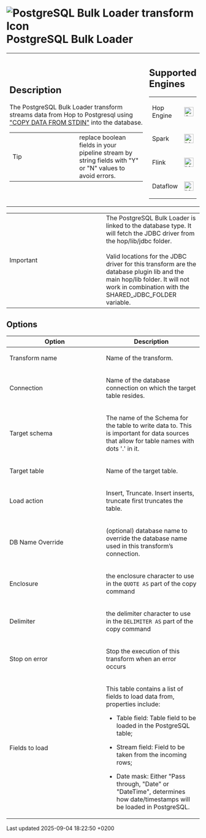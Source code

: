 <div id="header">

# <span class="image image-doc-icon">![PostgreSQL Bulk Loader transform Icon](../assets/images/transforms/icons/PGBulkLoader.svg)</span> PostgreSQL Bulk Loader

</div>

<div id="content">

<div id="preamble">

<div class="sectionbody">

<table>
<colgroup>
<col style="width: 75%" />
<col style="width: 25%" />
</colgroup>
<tbody>
<tr class="odd">
<td><div class="content">
<div class="sect1">
<h2 id="_description">Description</h2>
<div class="sectionbody">
<div class="paragraph">
<p>The PostgreSQL Bulk Loader transform streams data from Hop to Postgresql using <a href="https://www.postgresql.org/docs/current/sql-copy.html">&quot;COPY DATA FROM STDIN&quot;</a> into the database.</p>
</div>
<div class="admonitionblock tip">
<table>
<colgroup>
<col style="width: 50%" />
<col style="width: 50%" />
</colgroup>
<tbody>
<tr class="odd">
<td><div class="title">
Tip
</div></td>
<td>replace boolean fields in your pipeline stream by string fields with &quot;Y&quot; or &quot;N&quot; values to avoid errors.</td>
</tr>
</tbody>
</table>
</div>
</div>
</div>
</div></td>
<td><div class="content">
<div class="sect1">
<h2 id="_supported_engines">Supported Engines</h2>
<div class="sectionbody">
<table>
<tbody>
<tr class="odd">
<td><p>Hop Engine</p></td>
<td><div class="content">
<div class="paragraph">
<p><span class="image"><img src="../assets/images/check_mark.svg" alt="Supported" width="24" /></span></p>
</div>
</div></td>
</tr>
<tr class="even">
<td><p>Spark</p></td>
<td><div class="content">
<div class="paragraph">
<p><span class="image"><img src="../assets/images/question_mark.svg" alt="Maybe Supported" width="24" /></span></p>
</div>
</div></td>
</tr>
<tr class="odd">
<td><p>Flink</p></td>
<td><div class="content">
<div class="paragraph">
<p><span class="image"><img src="../assets/images/question_mark.svg" alt="Maybe Supported" width="24" /></span></p>
</div>
</div></td>
</tr>
<tr class="even">
<td><p>Dataflow</p></td>
<td><div class="content">
<div class="paragraph">
<p><span class="image"><img src="../assets/images/question_mark.svg" alt="Maybe Supported" width="24" /></span></p>
</div>
</div></td>
</tr>
</tbody>
</table>
</div>
</div>
</div></td>
</tr>
</tbody>
</table>

<div class="admonitionblock important">

<table>
<colgroup>
<col style="width: 50%" />
<col style="width: 50%" />
</colgroup>
<tbody>
<tr class="odd">
<td><div class="title">
Important
</div></td>
<td>The PostgreSQL Bulk Loader is linked to the database type. It will fetch the JDBC driver from the hop/lib/jdbc folder.<br />
<br />
Valid locations for the JDBC driver for this transform are the database plugin lib and the main hop/lib folder. It will not work in combination with the SHARED_JDBC_FOLDER variable.</td>
</tr>
</tbody>
</table>

</div>

</div>

</div>

<div class="sect1">

## Options

<div class="sectionbody">

<table>
<colgroup>
<col style="width: 50%" />
<col style="width: 50%" />
</colgroup>
<thead>
<tr class="header">
<th>Option</th>
<th>Description</th>
</tr>
</thead>
<tbody>
<tr class="odd">
<td><p>Transform name</p></td>
<td><p>Name of the transform.</p></td>
</tr>
<tr class="even">
<td><p>Connection</p></td>
<td><p>Name of the database connection on which the target table resides.</p></td>
</tr>
<tr class="odd">
<td><p>Target schema</p></td>
<td><p>The name of the Schema for the table to write data to. This is important for data sources that allow for table names with dots '.' in it.</p></td>
</tr>
<tr class="even">
<td><p>Target table</p></td>
<td><p>Name of the target table.</p></td>
</tr>
<tr class="odd">
<td><p>Load action</p></td>
<td><p>Insert, Truncate. Insert inserts, truncate first truncates the table.</p></td>
</tr>
<tr class="even">
<td><p>DB Name Override</p></td>
<td><p>(optional) database name to override the database name used in this transform’s connection.</p></td>
</tr>
<tr class="odd">
<td><p>Enclosure</p></td>
<td><p>the enclosure character to use in the <code>QUOTE AS</code> part of the copy command</p></td>
</tr>
<tr class="even">
<td><p>Delimiter</p></td>
<td><p>the delimiter character to use in the <code>DELIMITER AS</code> part of the copy command</p></td>
</tr>
<tr class="odd">
<td><p>Stop on error</p></td>
<td><p>Stop the execution of this transform when an error occurs</p></td>
</tr>
<tr class="even">
<td><p>Fields to load</p></td>
<td><div class="content">
<div class="paragraph">
<p>This table contains a list of fields to load data from, properties include:</p>
</div>
<div class="ulist">
<ul>
<li><p>Table field: Table field to be loaded in the PostgreSQL table;</p></li>
<li><p>Stream field: Field to be taken from the incoming rows;</p></li>
<li><p>Date mask: Either &quot;Pass through, &quot;Date&quot; or &quot;DateTime&quot;, determines how date/timestamps will be loaded in PostgreSQL.</p></li>
</ul>
</div>
</div></td>
</tr>
</tbody>
</table>

</div>

</div>

</div>

<div id="footer">

<div id="footer-text">

Last updated 2025-09-04 18:22:50 +0200

</div>

</div>
